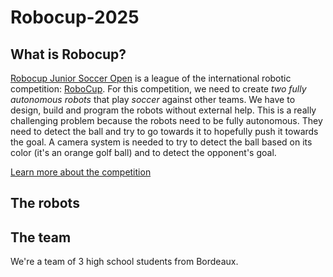 # Robocup-2025


## What is Robocup?
[Robocup Junior Soccer Open](https://junior.robocup.org/soccer/) is a league of the international robotic competition: [RoboCup](https://robocup.org).
For this competition, we need to create _two fully autonomous robots_ that play _soccer_ against other teams. We have to design, build and program the robots without external help. This is a really challenging problem because the robots need to be fully autonomous. They need to detect the ball and try to go towards it to hopefully push it towards the goal. A camera system is needed to try to detect the ball based on its color (it's an orange golf ball) and to detect the opponent's goal.

[Learn more about the competition](https://robocup-junior.github.io/soccer-rules/master/rules.html)

## The robots


## The team
We're a team of 3 high school students from Bordeaux.

